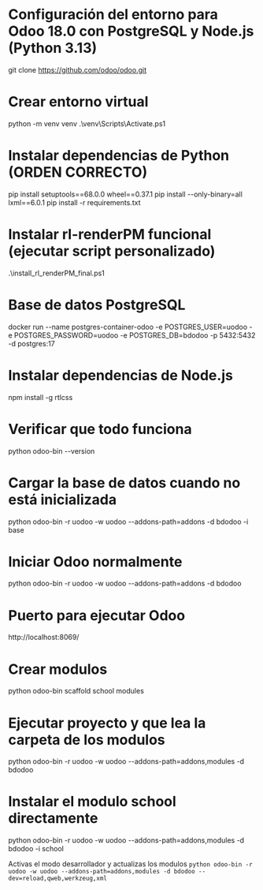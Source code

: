 # Configuración del entorno para Odoo 18.0 con PostgreSQL y Node.js (Python 3.13)

git clone https://github.com/odoo/odoo.git

# Crear entorno virtual
python -m venv venv
.\venv\Scripts\Activate.ps1

# Instalar dependencias de Python (ORDEN CORRECTO)
pip install setuptools==68.0.0 wheel==0.37.1
pip install --only-binary=all lxml==6.0.1
pip install -r requirements.txt

# Instalar rl-renderPM funcional (ejecutar script personalizado)
.\install_rl_renderPM_final.ps1

# Base de datos PostgreSQL
docker run --name postgres-container-odoo -e POSTGRES_USER=uodoo -e POSTGRES_PASSWORD=uodoo -e POSTGRES_DB=bdodoo -p 5432:5432 -d postgres:17  

# Instalar dependencias de Node.js
npm install -g rtlcss

# Verificar que todo funciona
python odoo-bin --version

# Cargar la base de datos cuando no está inicializada
python odoo-bin -r uodoo -w uodoo --addons-path=addons -d bdodoo -i base

# Iniciar Odoo normalmente
python odoo-bin -r uodoo -w uodoo --addons-path=addons -d bdodoo

# Puerto para ejecutar Odoo
http://localhost:8069/

# Crear modulos
python odoo-bin scaffold school modules

# Ejecutar proyecto y que lea la carpeta de los modulos
python odoo-bin -r uodoo -w uodoo --addons-path=addons,modules -d bdodoo

# Instalar el modulo school directamente
python odoo-bin -r uodoo -w uodoo --addons-path=addons,modules -d bdodoo -i school

Activas el modo desarrollador y actualizas los modulos
``python odoo-bin -r uodoo -w uodoo --addons-path=addons,modules -d bdodoo --dev=reload,qweb,werkzeug,xml``